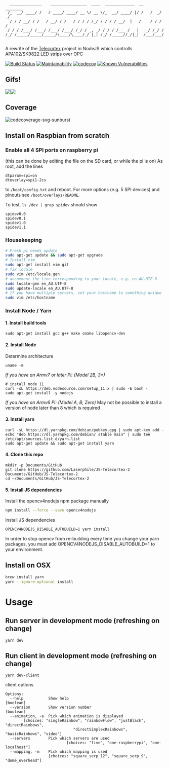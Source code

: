```

  ______________    ________________  ____  _____________  __    ________
 /_  __/ ____/ /   / ____/ ____/ __ \/ __ \/_  __/ ____/ |/ /   /  _/  _/
  / / / __/ / /   / __/ / /   / / / / /_/ / / / / __/  |   /    / / / /
 / / / /___/ /___/ /___/ /___/ /_/ / _, _/ / / / /___ /   |   _/ /_/ /
/_/ /_____/_____/_____/\____/\____/_/ |_| /_/ /_____//_/|_|  /___/___/


```
A rewrite of the [Telecortex](https://github.com/laserphile/telecortex) project in NodeJS which controlls APA102/SK9822 LED strips over OPC

[![Build Status](https://travis-ci.org/Laserphile/JS-Telecortex-2.svg?branch=master)](https://travis-ci.org/Laserphile/JS-Telecortex-2)
[![Maintainability](https://api.codeclimate.com/v1/badges/89eede666d93740400d9/maintainability)](https://codeclimate.com/github/Laserphile/JS-Telecortex-2/maintainability)
[![codecov](https://codecov.io/gh/Laserphile/JS-Telecortex-2/branch/master/graph/badge.svg)](https://codecov.io/gh/Laserphile/JS-Telecortex-2)
[![Known Vulnerabilities](https://snyk.io/test/github/Laserphile/JS-Telecortex-2/badge.svg?targetFile=package.json)](https://snyk.io/test/github/Laserphile/JS-Telecortex-2?targetFile=package.json)

## Gifs!

<img src="img/telecortex-timecrime-djing-short.gif?raw=true"><img src="img/telecortex-inside-dome.gif?raw=true">

## Coverage

![codecoverage-svg-sunburst]( https://codecov.io/gh/Laserphile/JS-Telecortex-2/branch/master/graphs/sunburst.svg)

## Install on Raspbian from scratch

### Enable all 4 SPI ports on raspberry pi
(this can be done by editing the file on the SD card, or while the pi is on)
As root, add the lines
```
dtparam=spi=on
dtoverlay=spi1-2cs
```
to `/boot/config.txt` and reboot.
For more options (e.g. 5 SPI devices) and pinouts see `/boot/overlays/README`.

To test, `ls /dev | grep spidev` should show
```
spidev0.0
spidev0.1
spidev1.0
spidev1.1
```

### Housekeeping
```bash
# Fresh pi needs update
sudo apt-get update && sudo apt-get upgrade
# Install vim
sudo apt-get install vim git
# fix locale
sudo vim /etc/locale.gen
# uncomment the line corresponding to your locale, e.g. en_AU.UTF-8
sudo locale-gen en_AU.UTF-8
sudo update-locale en_AU.UTF-8
# If you have multiple servers, set your hostname to something unique
sudo vim /etc/hostname
```
### Install Node / Yarn

#### 1. Install build tools
```
sudo apt-get install gcc g++ make cmake libopencv-dev
```
#### 2. Install Node
Determine architecture
```
uname -m
```
*If you have an Armv7 or later Pi: (Model 2B, 3\*)*
```
# install node 11
curl -sL https://deb.nodesource.com/setup_11.x | sudo -E bash -
sudo apt-get install -y nodejs
```
*If you have an Armv6 Pi: (Model A, B, Zero)*
May not be possible to install a version of node later than 8 which is required

#### 3. Install yarn
```
curl -sL https://dl.yarnpkg.com/debian/pubkey.gpg | sudo apt-key add -
echo "deb https://dl.yarnpkg.com/debian/ stable main" | sudo tee /etc/apt/sources.list.d/yarn.list
sudo apt-get update && sudo apt-get install yarn
```
#### 4. Clone this repo
```
mkdir -p Documents/GitHub
git clone https://github.com/Laserphile/JS-Telecortex-2 Documents/GitHub/JS-Telecortex-2
cd ~/Documents/GitHub/JS-Telecortex-2
```

#### 5. Install JS dependencies

Install the opencv4nodejs npm package manually
```bash
npm install --force --save opencv4nodejs
```
Install JS dependencies
```
OPENCV4NODEJS_DISABLE_AUTOBUILD=1 yarn install
```
In order to stop opencv from re-building every time you change your yarn packages, you must add OPENCV4NODEJS_DISABLE_AUTOBUILD=1 to your environment.

## Install on OSX
```bash
brew install yarn
yarn --ignore-optional install
```

# Usage

## Run server in development mode (refreshing on change)

```
yarn dev
```

## Run client in development mode (refreshing on change)

```
yarn dev-client
```
client options
```
Options:
  --help           Show help                                           [boolean]
  --version        Show version number                                 [boolean]
  --animation, -a  Pick which animation is displayed
        [choices: "singleRainbow", "rainbowFlow", "justBlack", "directRainbows",
                              "directSimplexRainbows", "basicRainbows", "video"]
  --servers        Pick which servers are used
                           [choices: "five", "one-raspberrypi", "one-localhost"]
  --mapping, -m    Pick which mapping is used
                   [choices: "square_serp_12", "square_serp_9", "dome_overhead"]
```
